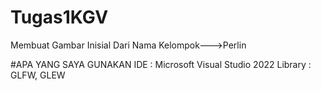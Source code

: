 # Tugas1KGV

Membuat Gambar Inisial Dari Nama Kelompok--->Perlin

#APA YANG SAYA GUNAKAN
IDE : Microsoft Visual Studio 2022
Library : GLFW, GLEW
